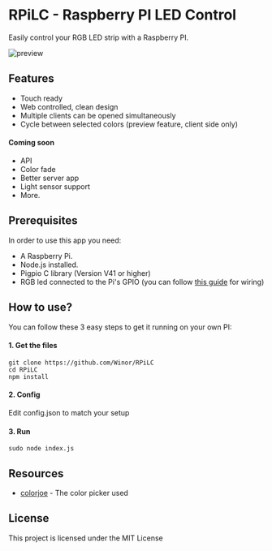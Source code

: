# RPiLC - Raspberry PI LED Control

Easily control your RGB LED strip with a Raspberry PI.

![preview](https://i.imgur.com/aCaw8fB.png)

## Features
* Touch ready
* Web controlled, clean design
* Multiple clients can be opened simultaneously
* Cycle between selected colors (preview feature, client side only)
#### Coming soon
* API
* Color fade
* Better server app
* Light sensor support
* More.

## Prerequisites

In order to use this app you need:
* A Raspberry Pi.
* Node.js installed.
* Pigpio C library (Version V41 or higher)
* RGB led connected to the Pi's GPIO (you can follow [this guide](http://dordnung.de/raspberrypi-ledstrip/) for wiring)

## How to use?
You can follow these 3 easy steps to get it running on your own PI:

#### 1. Get the files

```
git clone https://github.com/Winor/RPiLC
cd RPiLC
npm install
``` 
#### 2. Config
Edit config.json to match your setup

#### 3. Run

```
sudo node index.js
```

## Resources

* [colorjoe](https://github.com/bebraw/colorjoe) - The color picker used

## License

This project is licensed under the MIT License
